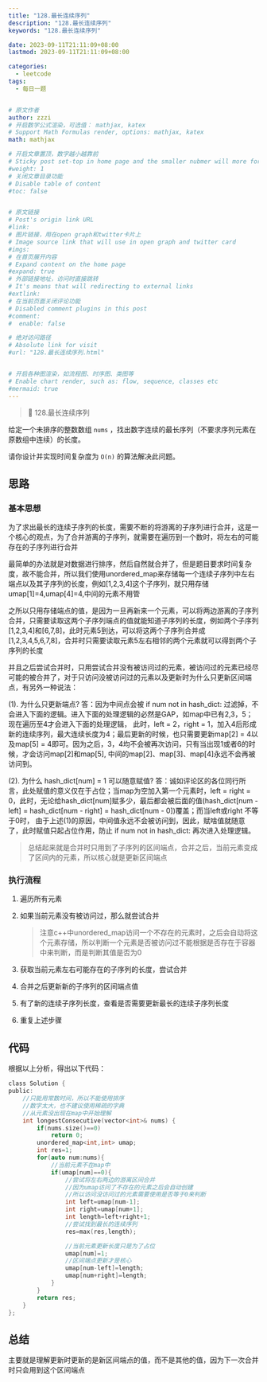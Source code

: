 ```yaml
---
title: "128.最长连续序列"
description: "128.最长连续序列"
keywords: "128.最长连续序列"

date: 2023-09-11T21:11:09+08:00
lastmod: 2023-09-11T21:11:09+08:00

categories:
  - leetcode
tags:
  - 每日一题


# 原文作者
author: zzzi
# 开启数学公式渲染，可选值： mathjax, katex
# Support Math Formulas render, options: mathjax, katex
math: mathjax

# 开启文章置顶，数字越小越靠前
# Sticky post set-top in home page and the smaller nubmer will more forward.
#weight: 1
# 关闭文章目录功能
# Disable table of content
#toc: false


# 原文链接
# Post's origin link URL
#link:
# 图片链接，用在open graph和twitter卡片上
# Image source link that will use in open graph and twitter card
#imgs:
# 在首页展开内容
# Expand content on the home page
#expand: true
# 外部链接地址，访问时直接跳转
# It's means that will redirecting to external links
#extlink:
# 在当前页面关闭评论功能
# Disabled comment plugins in this post
#comment:
#  enable: false

# 绝对访问路径
# Absolute link for visit
#url: "128.最长连续序列.html"


# 开启各种图渲染，如流程图、时序图、类图等
# Enable chart render, such as: flow, sequence, classes etc
#mermaid: true
---
```


>📏 128.最长连续序列

给定一个未排序的整数数组 `nums` ，找出数字连续的最长序列（不要求序列元素在原数组中连续）的长度。

请你设计并实现时间复杂度为 `O(n)` 的算法解决此问题。

<!--more-->

## 思路

### 基本思想

为了求出最长的连续子序列的长度，需要不断的将游离的子序列进行合并，这是一个核心的观点，为了合并游离的子序列，就需要在遍历到一个数时，将左右的可能存在的子序列进行合并

最简单的办法就是对数据进行排序，然后自然就合并了，但是题目要求时间复杂度，故不能合并，所以我们使用unordered_map来存储每一个连续子序列中左右端点以及其子序列的长度，例如[1,2,3,4]这个子序列，就只用存储umap[1]=4,umap[4]=4,中间的元素不用管

之所以只用存储端点的值，是因为一旦再新来一个元素，可以将两边游离的子序列合并，只需要读取这两个子序列端点的值就能知道子序列的长度，例如两个子序列[1,2,3,4]和[6,7,8]，此时元素5到达，可以将这两个子序列合并成[1,2,3,4,5,6,7,8]，合并时只需要读取元素5左右相邻的两个元素就可以得到两个子序列的长度

并且之后尝试合并时，只用尝试合并没有被访问过的元素，被访问过的元素已经尽可能的被合并了，对于只访问没被访问过的元素以及更新时为什么只更新区间端点，有另外一种说法：

(1). 为什么只更新端点? 答：因为中间点会被 if num not in hash_dict: 过滤掉，不会进入下面的逻辑。进入下面的处理逻辑的必然是GAP，如map中已有2,3，5；现在遍历至4才会进入下面的处理逻辑， 此时，left = 2，right = 1，加入4后形成新的连续序列，最大连续长度为4；最后更新的时候，也只需要更新map[2] = 4以及map[5] = 4即可。因为之后，3，4均不会被再次访问，只有当出现1或者6的时候，才会访问map[2]和map[5], 中间的map[2]、map[3]、map[4]永远不会再被访问到。

 (2). 为什么 hash_dict[num] = 1 可以随意赋值? 答：诚如评论区的各位同行所言，此处赋值的意义仅在于占位；当map为空加入第一个元素时，left = right = 0，此时，无论给hash_dict[num]赋多少，最后都会被后面的值(hash_dict[num - left] = hash_dict[num - right] = hash_dict[num - 0])覆盖；而当left或right 不等于0时， 由于上述(1)的原因，中间值永远不会被访问到，因此，赋啥值就随意了，此时赋值只起占位作用，防止 if num not in hash_dict: 再次进入处理逻辑。

> 总结起来就是合并时只用到了子序列的区间端点，合并之后，当前元素变成了区间内的元素，所以核心就是更新区间端点

### 执行流程

1. 遍历所有元素

2. 如果当前元素没有被访问过，那么就尝试合并

   > 注意c++中unordered_map访问一个不存在的元素时，之后会自动将这个元素存储，所以判断一个元素是否被访问过不能根据是否存在于容器中来判断，而是判断其值是否为0

3. 获取当前元素左右可能存在的子序列的长度，尝试合并

4. 合并之后更新新的子序列的区间端点值

5. 有了新的连续子序列长度，查看是否需要更新最长的连续子序列长度

6. 重复上述步骤

## 代码 

根据以上分析，得出以下代码：

```c
class Solution {
public:
    //只能用常数时间，所以不能使用排序
    //数字太大，也不建议使用稀疏的字典
    //从元素没出现在map中开始理解
    int longestConsecutive(vector<int>& nums) {
        if(nums.size()==0)
            return 0;
        unordered_map<int,int> umap;
        int res=1;
        for(auto num:nums){
            //当前元素不在map中
            if(umap[num]==0){
                //尝试将左右两边的游离区间合并
                //因为umap访问了不存在的元素之后会自动创建
                //所以访问没访问过的元素需要使用是否等于0来判断
                int left=umap[num-1];
                int right=umap[num+1];
                int length=left+right+1;
                //尝试找到最长的连续序列
                res=max(res,length);

                //当前元素更新长度只是为了占位
                umap[num]=1;
                //区间端点更新才是核心
                umap[num-left]=length;
                umap[num+right]=length;
            }
        }
        return res;
    }
};
```

## 总结

主要就是理解更新时更新的是新区间端点的值，而不是其他的值，因为下一次合并时只会用到这个区间端点
